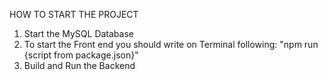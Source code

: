 HOW TO START THE PROJECT

1. Start the MySQL Database
2. To start the Front end you should write on Terminal following: "npm run {script from package.json}"
3. Build and Run the Backend 

